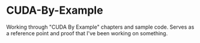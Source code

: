 CUDA-By-Example
===============

Working through "CUDA By Example" chapters and sample code.  Serves as a reference point and proof that I've been working on something.
